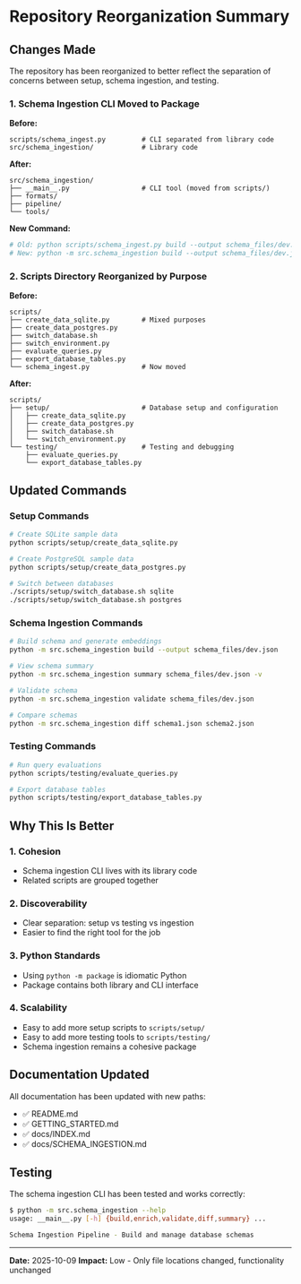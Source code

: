 # Repository Reorganization Summary

## Changes Made

The repository has been reorganized to better reflect the separation of concerns between setup, schema ingestion, and testing.

### 1. Schema Ingestion CLI Moved to Package

**Before:**
```
scripts/schema_ingest.py         # CLI separated from library code
src/schema_ingestion/            # Library code
```

**After:**
```
src/schema_ingestion/
├── __main__.py                  # CLI tool (moved from scripts/)
├── formats/
├── pipeline/
└── tools/
```

**New Command:**
```bash
# Old: python scripts/schema_ingest.py build --output schema_files/dev.json
# New: python -m src.schema_ingestion build --output schema_files/dev.json
```

### 2. Scripts Directory Reorganized by Purpose

**Before:**
```
scripts/
├── create_data_sqlite.py        # Mixed purposes
├── create_data_postgres.py
├── switch_database.sh
├── switch_environment.py
├── evaluate_queries.py
├── export_database_tables.py
└── schema_ingest.py             # Now moved
```

**After:**
```
scripts/
├── setup/                       # Database setup and configuration
│   ├── create_data_sqlite.py
│   ├── create_data_postgres.py
│   ├── switch_database.sh
│   └── switch_environment.py
└── testing/                     # Testing and debugging
    ├── evaluate_queries.py
    └── export_database_tables.py
```

## Updated Commands

### Setup Commands
```bash
# Create SQLite sample data
python scripts/setup/create_data_sqlite.py

# Create PostgreSQL sample data
python scripts/setup/create_data_postgres.py

# Switch between databases
./scripts/setup/switch_database.sh sqlite
./scripts/setup/switch_database.sh postgres
```

### Schema Ingestion Commands
```bash
# Build schema and generate embeddings
python -m src.schema_ingestion build --output schema_files/dev.json

# View schema summary
python -m src.schema_ingestion summary schema_files/dev.json -v

# Validate schema
python -m src.schema_ingestion validate schema_files/dev.json

# Compare schemas
python -m src.schema_ingestion diff schema1.json schema2.json
```

### Testing Commands
```bash
# Run query evaluations
python scripts/testing/evaluate_queries.py

# Export database tables
python scripts/testing/export_database_tables.py
```

## Why This Is Better

### 1. **Cohesion**
- Schema ingestion CLI lives with its library code
- Related scripts are grouped together

### 2. **Discoverability**
- Clear separation: setup vs testing vs ingestion
- Easier to find the right tool for the job

### 3. **Python Standards**
- Using `python -m package` is idiomatic Python
- Package contains both library and CLI interface

### 4. **Scalability**
- Easy to add more setup scripts to `scripts/setup/`
- Easy to add more testing tools to `scripts/testing/`
- Schema ingestion remains a cohesive package

## Documentation Updated

All documentation has been updated with new paths:
- ✅ README.md
- ✅ GETTING_STARTED.md
- ✅ docs/INDEX.md
- ✅ docs/SCHEMA_INGESTION.md

## Testing

The schema ingestion CLI has been tested and works correctly:
```bash
$ python -m src.schema_ingestion --help
usage: __main__.py [-h] {build,enrich,validate,diff,summary} ...

Schema Ingestion Pipeline - Build and manage database schemas
```

---

**Date:** 2025-10-09
**Impact:** Low - Only file locations changed, functionality unchanged
